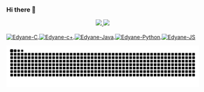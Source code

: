 ### Hi there 👋

<!--
**Edyane/Edyane** is a ✨ _special_ ✨ repository because its `README.md` (this file) appears on your GitHub profile.

Here are some ideas to get you started:

-->
<div align="center">
  <a href="https://github.com/Edyane">
  <img height="150em" src="https://github-readme-stats.vercel.app/api?username=edyane&show_icons=true&theme=dracula&include_all_commits=true&count_private=true"/>
  <img height="150em" src="https://github-readme-stats.vercel.app/api/top-langs/?username=edyane&layout=compact&langs_count=7&theme=dracula"/>
</div>
<div style="display: inline_block"><br>
  <img align="center" alt="Edyane-C" height="30" width="40" src="https://cdn.jsdelivr.net/gh/devicons/devicon/icons/c/c-plain.svg">
  <img align="center" alt="Edyane-c+" height="30" width="40" src="https://cdn.jsdelivr.net/gh/devicons/devicon/icons/cplusplus/cplusplus-plain.svg">
  <img align="center" alt="Edyane-Java" height="30" width="40" src="https://cdn.jsdelivr.net/gh/devicons/devicon/icons/java/java-original-wordmark.svg">
  <img align="center" alt="Edyane-Python" height="30" width="40" src="https://cdn.jsdelivr.net/gh/devicons/devicon/icons/python/python-original-wordmark.svg">
  <img align="center" alt="Edyane-JS" height="30" width="40" src="https://cdn.jsdelivr.net/gh/devicons/devicon/icons/javascript/javascript-original.svg">
  
 ![Snake animation](https://github.com/edyane/edyane/blob/output/github-contribution-grid-snake.svg)
